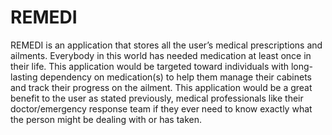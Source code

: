 # REMEDI
REMEDI is an application that stores all the user’s medical prescriptions and ailments. Everybody in this world has needed medication at least once in their life. This application would be targeted toward individuals with long-lasting dependency on medication(s) to help them manage their cabinets and track their progress on the ailment. This application would be a great benefit to the user as stated previously, medical professionals like their doctor/emergency response team if they ever need to know exactly what the person might be dealing with or has taken.
